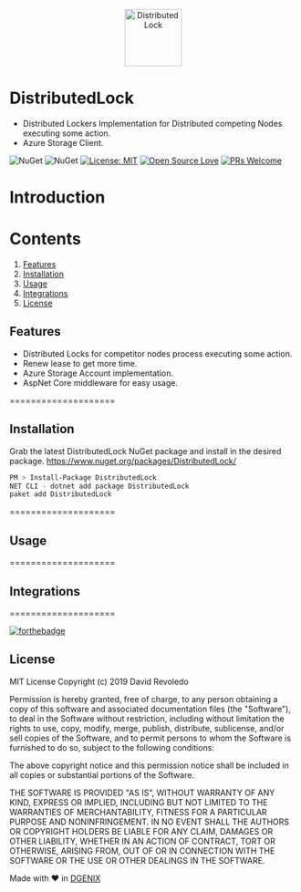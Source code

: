 <p align="center">
  <img src="DistributedLock.png" alt="DistributedLock" width="100"/>
</p>

DistributedLock
====================
- Distributed Lockers Implementation for Distributed competing Nodes executing some action.
- Azure Storage Client.

![NuGet](https://img.shields.io/nuget/dt/DistributedLock.svg)
![NuGet](https://img.shields.io/nuget/v/DistributedLock.svg)
[![License: MIT](https://img.shields.io/badge/License-MIT-yellow.svg)](https://opensource.org/licenses/MIT)
[![Open Source Love](https://badges.frapsoft.com/os/v1/open-source.svg?v=102)](https://github.com/ellerbrock/open-source-badge/)
[![PRs Welcome](https://img.shields.io/badge/PRs-welcome-brightgreen.svg?style=flat-square)](http://makeapullrequest.com)

# Introduction


# Contents

1. [Features](#features)
2. [Installation](#installation)
3. [Usage](#usage)
4. [Integrations](#integrations)
6. [License](#license)

## <a name="features"> Features </a>

- Distributed Locks for competitor nodes process executing some action.
- Renew lease to get more time.
- Azure Storage Account implementation.
- AspNet Core middleware for easy usage.

====================

## <a name="installation"> Installation </a>

Grab the latest DistributedLock NuGet package and install in the desired package. https://www.nuget.org/packages/DistributedLock/
```sh
PM > Install-Package DistributedLock
NET CLI - dotnet add package DistributedLock 
paket add DistributedLock 
```
====================

## <a name="usage"> Usage </a>


====================

## <a name="integrations"> Integrations </a>

====================

[![forthebadge](https://forthebadge.com/images/badges/built-with-love.svg)](http://forthebadge.com)

## <a name="license"> License </a>

MIT License
Copyright (c) 2019 David Revoledo

Permission is hereby granted, free of charge, to any person obtaining a copy
of this software and associated documentation files (the "Software"), to deal
in the Software without restriction, including without limitation the rights
to use, copy, modify, merge, publish, distribute, sublicense, and/or sell
copies of the Software, and to permit persons to whom the Software is
furnished to do so, subject to the following conditions:

The above copyright notice and this permission notice shall be included in all
copies or substantial portions of the Software.

THE SOFTWARE IS PROVIDED "AS IS", WITHOUT WARRANTY OF ANY KIND, EXPRESS OR
IMPLIED, INCLUDING BUT NOT LIMITED TO THE WARRANTIES OF MERCHANTABILITY,
FITNESS FOR A PARTICULAR PURPOSE AND NONINFRINGEMENT. IN NO EVENT SHALL THE
AUTHORS OR COPYRIGHT HOLDERS BE LIABLE FOR ANY CLAIM, DAMAGES OR OTHER
LIABILITY, WHETHER IN AN ACTION OF CONTRACT, TORT OR OTHERWISE, ARISING FROM,
OUT OF OR IN CONNECTION WITH THE SOFTWARE OR THE USE OR OTHER DEALINGS IN THE
SOFTWARE.

Made with ❤ in [DGENIX](https://www.dgenix.com/)

